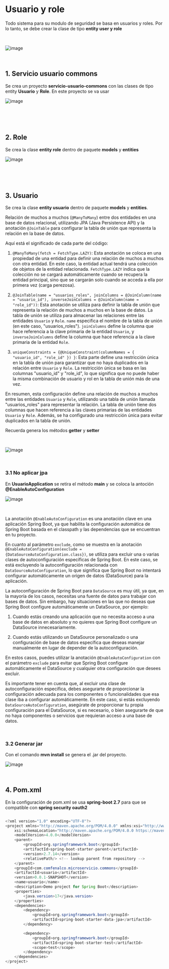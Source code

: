 # Usuario y role

Todo sistema para su modulo de seguridad se basa en usuarios y roles. Por lo tanto, se debe crear la clase de tipo **entity user y role**

<br>

![image](https://github.com/crodrigr/microservicios-spring-boot-confenalco/assets/31961588/410017b0-cf8d-4a39-a5f9-1103e16046f7)

<br>

## 1. Servicio usuario commons

Se crea un proyecto **servicio-usuario-commons** con las clases de tipo entity **Usuario** y **Role**. En este proyecto se va usar 

![image](https://github.com/crodrigr/microservicios-spring-boot-confenalco/assets/31961588/966dbd1e-2020-433c-a6cc-933343a4e630)

<br>
<br>
<br>


## 2. Role

Se crea la clase **entity role** dentro de paquete **models** y **entities**

![image](https://github.com/crodrigr/microservicios-spring-boot-confenalco/assets/31961588/224bda73-8f1b-4728-b8a7-8ba77766e115)

<br>
<br>
<br>

## 3. Usuario

Se crea la clase **entity usuario** dentro de paquete **models** y **entities**.

Relación de muchos a muchos (`@ManyToMany`) entre dos entidades en una base de datos relacional, utilizando JPA (Java Persistence API) y la anotación `@JoinTable` para configurar la tabla de unión que representa la relación en la base de datos.

Aquí está el significado de cada parte del código:

1. `@ManyToMany(fetch = FetchType.LAZY)`: Esta anotación se coloca en una propiedad de una entidad para definir una relación de muchos a muchos con otra entidad. En este caso, la entidad actual tendrá una colección de objetos de la entidad relacionada. `FetchType.LAZY` indica que la colección no se cargará automáticamente cuando se recupera la entidad principal, sino que se cargarán solo cuando se acceda a ella por primera vez (carga perezosa).

2. `@JoinTable(name = "usuarios_roles", joinColumns = @JoinColumn(name = "usuario_id"), inverseJoinColumns = @JoinColumn(name = "role_id"))`: Esta anotación se utiliza para definir la tabla de unión que representa la relación de muchos a muchos en la base de datos. La tabla de unión se utiliza para almacenar las relaciones entre las entidades `Usuario` y `Role`. `name` especifica el nombre de la tabla de unión (en este caso, "usuarios_roles"). `joinColumns` define la columna que hace referencia a la clave primaria de la entidad `Usuario`, y `inverseJoinColumns` define la columna que hace referencia a la clave primaria de la entidad `Role`.

3. `uniqueConstraints = {@UniqueConstraint(columnNames = { "usuario_id", "role_id" }) }`: Esta parte define una restricción única en la tabla de unión para garantizar que no haya duplicados en la relación entre `Usuario` y `Role`. La restricción única se basa en las columnas "usuario_id" y "role_id", lo que significa que no puede haber la misma combinación de usuario y rol en la tabla de unión más de una vez.

En resumen, esta configuración define una relación de muchos a muchos entre las entidades `Usuario` y `Role`, utilizando una tabla de unión llamada "usuarios_roles" para representar la relación. La tabla de unión tiene dos columnas que hacen referencia a las claves primarias de las entidades `Usuario` y `Role`. Además, se ha configurado una restricción única para evitar duplicados en la tabla de unión.

Recuerda genera los métodos **getter** y **setter**

<br>

![image](https://github.com/crodrigr/microservicios-spring-boot-confenalco/assets/31961588/a0fcaaf9-d1ad-4486-84c3-86e7be427c34)

<br>

### 3.1 No aplicar jpa

En **UsuarioApplication** se retira el método **main** y se coloca la antoción **@EnableAutoConfiguration**

![image](https://github.com/crodrigr/microservicios-spring-boot-confenalco/assets/31961588/9fa90ecc-f026-4ac6-8475-bdeb93964e7f)


<br>

La anotación `@EnableAutoConfiguration` es una anotación clave en una aplicación Spring Boot, ya que habilita la configuración automática de Spring Boot basada en el classpath y las dependencias que se encuentran en tu proyecto.

En cuanto al parámetro `exclude`, como se muestra en la anotación `@EnableAutoConfiguration(exclude = {DataSourceAutoConfiguration.class})`, se utiliza para excluir una o varias clases de autoconfiguración específicas de Spring Boot. En este caso, se está excluyendo la autoconfiguración relacionada con `DataSourceAutoConfiguration`, lo que significa que Spring Boot no intentará configurar automáticamente un origen de datos (DataSource) para la aplicación.

La autoconfiguración de Spring Boot para `DataSource` es muy útil, ya que, en la mayoría de los casos, necesitas una fuente de datos para trabajar con bases de datos. Sin embargo, hay situaciones en las que no deseas que Spring Boot configure automáticamente un DataSource, por ejemplo:

1. Cuando estás creando una aplicación que no necesita acceso a una base de datos en absoluto y no quieres que Spring Boot configure un DataSource innecesariamente.

2. Cuando estás utilizando un DataSource personalizado o una configuración de base de datos específica que deseas manejar manualmente en lugar de depender de la autoconfiguración.

En estos casos, puedes utilizar la anotación `@EnableAutoConfiguration` con el parámetro `exclude` para evitar que Spring Boot configure automáticamente el DataSource y cualquier otra configuración que desees excluir.

Es importante tener en cuenta que, al excluir una clase de autoconfiguración específica, debes asegurarte de proporcionar la configuración adecuada para los componentes o funcionalidades que esa clase iba a configurar automáticamente. En este caso, si estás excluyendo `DataSourceAutoConfiguration`, asegúrate de proporcionar tu propia configuración para el DataSource, si es necesario, o bien asegurarte de que no haya componentes o servicios que requieran acceso a una base de datos.

<br>

### 3.2 Generar jar

Con el comando **mvn install** se genera el .jar del proyecto.

![image](https://github.com/crodrigr/microservicios-spring-boot-confenalco/assets/31961588/ad554f88-2455-422e-928c-1a2297631d75)

<br>

## 4. Pom.xml

En la configuración de pom.xml se usa **spring-boot 2.7** para que se compatible con **spring security oauth2**

```java

<?xml version="1.0" encoding="UTF-8"?>
<project xmlns="http://maven.apache.org/POM/4.0.0" xmlns:xsi="http://www.w3.org/2001/XMLSchema-instance"
	xsi:schemaLocation="http://maven.apache.org/POM/4.0.0 https://maven.apache.org/xsd/maven-4.0.0.xsd">
	<modelVersion>4.0.0</modelVersion>
	<parent>
		<groupId>org.springframework.boot</groupId>
		<artifactId>spring-boot-starter-parent</artifactId>
		<version>2.7.14</version>
		<relativePath/> <!-- lookup parent from repository -->
	</parent>
	<groupId>com.comfenalco.microservicio.commons</groupId>
	<artifactId>usuario</artifactId>
	<version>0.0.1-SNAPSHOT</version>
	<name>usuario</name>
	<description>Demo project for Spring Boot</description>
	<properties>
		<java.version>17</java.version>
	</properties>
	<dependencies>
		<dependency>
			<groupId>org.springframework.boot</groupId>
			<artifactId>spring-boot-starter-data-jpa</artifactId>
		</dependency>

		<dependency>
			<groupId>org.springframework.boot</groupId>
			<artifactId>spring-boot-starter-test</artifactId>
			<scope>test</scope>
		</dependency>
	</dependencies>
</project>

```
